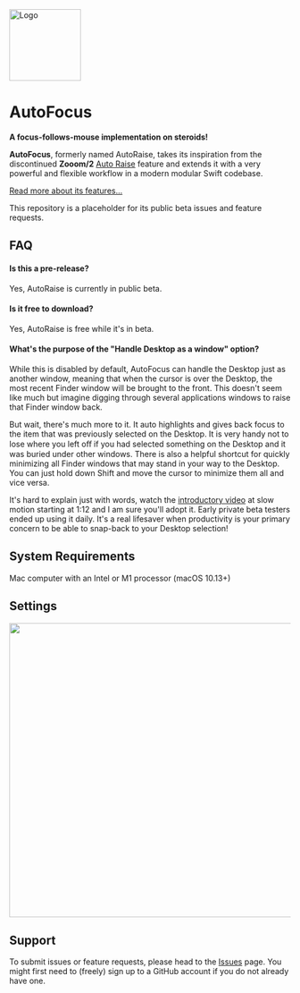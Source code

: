 <img src="https://synappser.github.io/images/apps/autofocus.png" alt="Logo" width="128" />


# AutoFocus

**A focus-follows-mouse implementation on steroids!**

**AutoFocus**, formerly named AutoRaise, takes its inspiration from the discontinued **Zooom/2** [Auto Raise](https://img.informer.com/screenshots_mac/19/19146_1.png) feature and extends it with a very powerful and flexible workflow in a modern modular Swift codebase.

[Read more about its features...](https://synappser.github.io/apps/autofocus/)

This repository is a placeholder for its public beta issues and feature requests.

## FAQ

#### Is this a pre-release?

Yes, AutoRaise is currently in public beta.

#### Is it free to download?

Yes, AutoRaise is free while it's in beta.

#### What's the purpose of the "Handle Desktop as a window" option?

While this is disabled by default, AutoFocus can handle the Desktop just as another window, meaning that when the cursor is over the Desktop, the most recent Finder window will be brought to the front. This doesn't seem like much but imagine digging through several applications windows to raise that Finder window back.

But wait, there's much more to it. It auto highlights and gives back focus to the item that was previously selected on the Desktop. It is very handy not to lose where you left oﬀ if you had selected something on the Desktop and it was buried under other windows. There is also a helpful shortcut for quickly minimizing all Finder windows that may stand in your way to the Desktop. You can just hold down Shift and move the cursor to minimize them all and vice versa.

It's hard to explain just with words, watch the [introductory video](https://synappser.github.io/apps/autofocus/) at slow motion starting at 1:12 and I am sure you'll adopt it. Early private beta testers ended up using it daily. It's a real lifesaver when productivity is your primary concern to be able to snap-back to your Desktop selection!

## System Requirements

Mac computer with an Intel or M1 processor (macOS 10.13+)

## Settings

<img src="https://synappser.github.io/images/betas/zoom-ar.png" width="526" />

## Support

To submit issues or feature requests, please head to the [Issues](https://github.com/synappser/AutoRaise/issues) page. You might first need to (freely) sign up to a GitHub account if you do not already have one.
